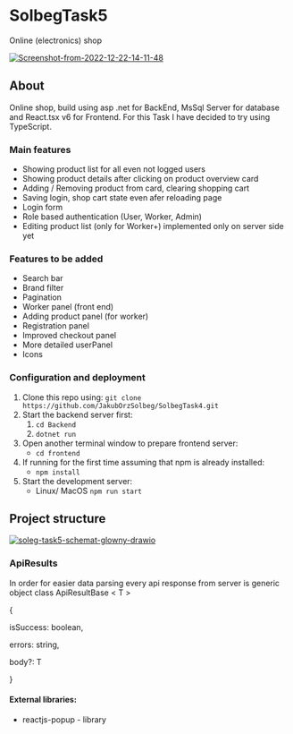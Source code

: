 # SolbegTask5

Online (electronics) shop

<a href="https://ibb.co/nwg2RL6"><img src="https://i.ibb.co/wd0HYzB/Screenshot-from-2022-12-22-14-11-48.png" alt="Screenshot-from-2022-12-22-14-11-48" border="0"></a>

## About
Online shop, build using asp .net for BackEnd, MsSql Server for database and React.tsx v6 for Frontend.
For this Task I have decided to try using TypeScript.

### Main features

- Showing product list for all even not logged users
- Showing product details after clicking on product overview card
- Adding / Removing product from card, clearing shopping cart
- Saving login, shop cart state even afer reloading page 
- Login form
- Role based authentication (User, Worker, Admin)
- Editing product list (only for Worker+) implemented only on server side yet

### Features to be added

- Search bar 
- Brand filter
- Pagination
- Worker panel (front end)
- Adding product panel (for worker)
- Registration panel
- Improved checkout panel
- More detailed userPanel
- Icons

### Configuration and deployment

1. Clone this repo using: `git clone https://github.com/JakubOrzSolbeg/SolbegTask4.git`
2. Start the backend server first:
    1. `cd Backend`
    2. `dotnet run`
3. Open another terminal window to prepare frontend server:
    - `cd frontend`
4. If running for the first time assuming that npm is already installed:
    - `npm install`
5. Start the development server:
    - Linux/ MacOS `npm run start`

## Project structure

<a href="https://ibb.co/68tB7hH"><img src="https://i.ibb.co/sC1HdSK/soleg-task5-schemat-glowny-drawio.png" alt="soleg-task5-schemat-glowny-drawio" border="0"></a>

### ApiResults

In order for easier data parsing every api response from server is generic object class ApiResultBase < T > 

{

   isSuccess: boolean, 

   errors: string,
   
   body?: T

}


#### External libraries:

- reactjs-popup - library
